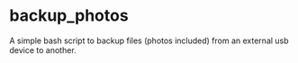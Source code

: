 # backup_photos
A simple bash script to backup files (photos included) from an external usb device to another.

